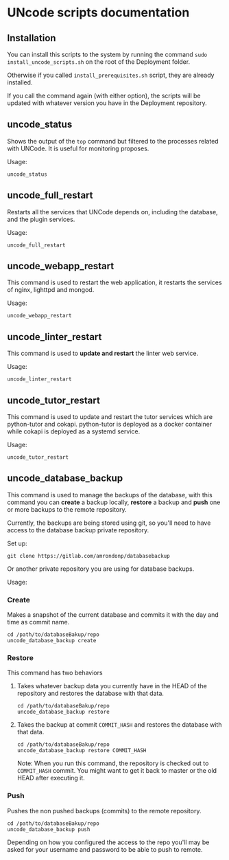 # UNcode scripts documentation

## Installation

You can install this scripts to the system by running the command `sudo install_uncode_scripts.sh` on the root of the Deployment folder. 

Otherwise if you called `install_prerequisites.sh` script, they are already installed.

If you call the command again (with either option), the scripts will be updated with whatever version you have in the Deployment repository.

## uncode_status

Shows the output of the `top` command but filtered to the processes related with UNCode. It is useful for monitoring proposes.

Usage:

``` 
uncode_status
```

## uncode_full_restart

Restarts all the services that UNCode depends on, including the database, and the plugin services.

Usage:

``` 
uncode_full_restart
```

## uncode_webapp_restart

This command is used to restart the web application, it restarts the services of nginx, lighttpd and mongod. 

Usage:

``` 
uncode_webapp_restart
```

## uncode_linter_restart

This command is used to **update and restart** the linter web service.

Usage: 

```
uncode_linter_restart
```

## uncode_tutor_restart

This command is used to update and restart the tutor services which are python-tutor and cokapi. python-tutor is deployed as a docker container while cokapi is deployed as a systemd service.

Usage: 

```
uncode_tutor_restart
```


## uncode_database_backup

This command is used to manage the backups of the database, with this command you can **create** a backup locally, **restore** a backup and **push** one or more backups to the remote repository.

Currently, the backups are being stored using git, so you'll need to have access to the database backup private repository.

Set up:
```
git clone https://gitlab.com/amrondonp/databasebackup
```

Or another private repository you are using for database backups.

Usage:

### Create 

Makes a snapshot of the current database and commits it with the day and time as commit name.

```
cd /path/to/databaseBakup/repo
uncode_database_backup create
```

### Restore
This command has two behaviors

1. Takes whatever backup data you currently have in the HEAD of the repository and restores the database with that data.

    ```
    cd /path/to/databaseBakup/repo
    uncode_database_backup restore
    ```

2. Takes the backup at commit `COMMIT_HASH` and restores the database with that data.

    ```
    cd /path/to/databaseBakup/repo
    uncode_database_backup restore COMMIT_HASH
    ```

    Note: When you run this command, the repository is checked out to `COMMIT_HASH` commit. You might want to get it back to master or the old HEAD after executing it.

### Push
Pushes the non pushed backups (commits) to the remote repository.


```
cd /path/to/databaseBakup/repo
uncode_database_backup push
```

Depending on how you configured the access to the repo you'll may be asked for your username and password to be able to push to remote.


